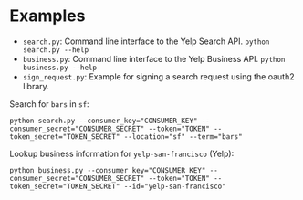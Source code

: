 
# Examples

 - `search.py`: Command line interface to the Yelp Search API. `python search.py --help`
 - `business.py`: Command line interface to the Yelp Business API. `python business.py --help`
 - `sign_request.py`: Example for signing a search request using the oauth2 library.

Search for `bars` in `sf`:

	python search.py --consumer_key="CONSUMER_KEY" --consumer_secret="CONSUMER_SECRET" --token="TOKEN" --token_secret="TOKEN_SECRET" --location="sf" --term="bars"

Lookup business information for `yelp-san-francisco` (Yelp):

	python business.py --consumer_key="CONSUMER_KEY" --consumer_secret="CONSUMER_SECRET" --token="TOKEN" --token_secret="TOKEN_SECRET" --id="yelp-san-francisco"
